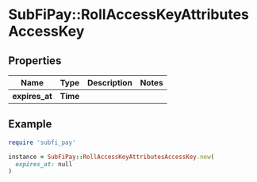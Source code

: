 # SubFiPay::RollAccessKeyAttributesAccessKey

## Properties

| Name | Type | Description | Notes |
| ---- | ---- | ----------- | ----- |
| **expires_at** | **Time** |  |  |

## Example

```ruby
require 'subfi_pay'

instance = SubFiPay::RollAccessKeyAttributesAccessKey.new(
  expires_at: null
)
```

